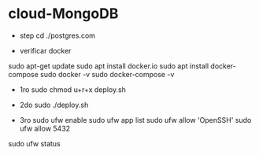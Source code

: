 # cloud-MongoDB
* step cd  ./postgres.com

* verificar docker

sudo apt-get update
sudo apt install docker.io
sudo apt  install docker-compose
sudo docker -v
sudo docker-compose -v


* 1ro sudo chmod u+r+x deploy.sh
* 2do sudo ./deploy.sh

* 3ro 
sudo ufw enable
sudo ufw app list
sudo ufw allow 'OpenSSH'
sudo ufw allow 5432
<!-- si -->
sudo ufw status